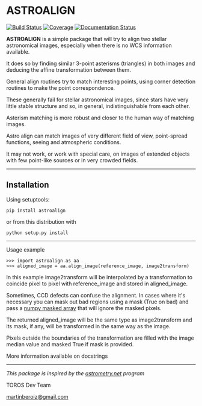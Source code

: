 # ASTROALIGN

[![Build Status](https://travis-ci.org/toros-astro/astroalign.svg?branch=master)](https://travis-ci.org/toros-astro/astroalign)
[![Coverage](https://codecov.io/github/toros-astro/astroalign/coverage.svg?branch=master)](https://codecov.io/github/toros-astro/astroalign)
[![Documentation Status](https://readthedocs.org/projects/astroalign/badge/?version=latest)](http://astroalign.readthedocs.org/en/latest/?badge=latest)

**ASTROALIGN** is a simple package that will try to align two stellar astronomical images, especially when there is no WCS information available.

It does so by finding similar 3-point asterisms (triangles) in both images and deducing the
affine transformation between them.

General align routines try to match interesting points, using corner detection routines to make the point correspondence.

These generally fail for stellar astronomical images, since stars have very little stable structure and so, in general, indistinguishable from each other.

Asterism matching is more robust and closer to the human way of matching images.

Astro align can match images of very different field of view, point-spread functions, seeing and atmospheric conditions.

It may not work, or work with special care, on images of extended objects with few point-like sources or in very crowded fields.

***

## Installation

Using setuptools:

    pip install astroalign

or from this distribution with

    python setup.py install

***

Usage example

    >>> import astroalign as aa
    >>> aligned_image = aa.align_image(reference_image, image2transform)

In this example image2transform will be interpolated by a transformation to coincide pixel to pixel with reference_image and stored in aligned_image.

Sometimes, CCD defects can confuse the alignment. In cases where it's necessary you can mask out bad regions using a mask (True on bad) and pass a [numpy masked array](http://docs.scipy.org/doc/numpy/reference/maskedarray.html) that will ignore the masked pixels. 

The returned aligned_image will be the same type as image2transform and its mask, if any, will be transformed in the same way as the image.

Pixels outside the boundaries of the transformation are filled with the image median value and masked True if mask is provided.

More information available on docstrings

***

*This package is inspired by the [astrometry.net](http://astrometry.net) program*

TOROS Dev Team

<martinberoiz@gmail.com>

